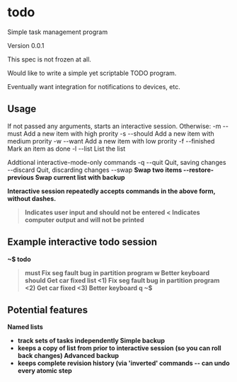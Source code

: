 todo
====
Simple task management program

Version 0.0.1

This spec is not frozen at all.


Would like to write a simple yet scriptable TODO program.

Eventually want integration for notifications to devices, etc.

Usage
-----
If not passed any arguments, starts an interactive session. Otherwise:
-m --must <item>	Add a new item with high prority
-s --should <item>	Add a new item with medium prority
-w --want <item>	Add a new item with low prority
-f --finished <item>	Mark an item as done
-l --list		List the list

Addtional interactive-mode-only commands
-q --quit		Quit, saving changes
   --discard		Quit, discarding changes
   --swap <a> <b>	Swap two items
   --restore-previous   Swap current list with backup

Interactive session repeatedly accepts commands in the above form, without dashes.
 > Indicates user input and should not be entered
 < Indicates computer output and will not be printed

Example interactive todo session
--------------------------------
~$ todo
>must Fix seg fault bug in partition program
>w Better keyboard
>should Get car fixed
>list
<1) Fix seg fault bug in partition program
<2) Get car fixed
<3) Better keyboard
>q
~$

Potential features
------------------
Named lists
 * track sets of tasks independently
Simple backup
 * keeps a copy of list from prior to interactive session (so you can roll back changes)
Advanced backup
 * keeps complete revision history (via 'inverted' commands -- can undo every atomic step
